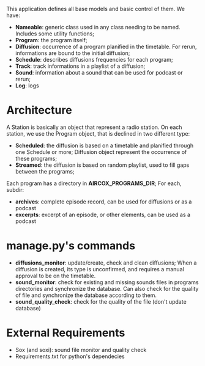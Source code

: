 This application defines all base models and basic control of them. We have:
* **Nameable**: generic class used in any class needing to be named. Includes some utility functions;
* **Program**: the program itself;
* **Diffusion**: occurrence of a program planified in the timetable. For rerun, informations are bound to the initial diffusion;
* **Schedule**: describes diffusions frequencies for each program;
* **Track**: track informations in a playlist of a diffusion;
* **Sound**: information about a sound that can be used for podcast or rerun;
* **Log**: logs


# Architecture
A Station is basically an object that represent a radio station. On each station, we use the Program object, that is declined in two different type:
* **Scheduled**: the diffusion is based on a timetable and planified through one Schedule or more; Diffusion object represent the occurrence of these programs;
* **Streamed**: the diffusion is based on random playlist, used to fill gaps between the programs;

Each program has a directory in **AIRCOX_PROGRAMS_DIR**; For each, subdir:
* **archives**: complete episode record, can be used for diffusions or as a podcast
* **excerpts**: excerpt of an episode, or other elements, can be used as a podcast


# manage.py's commands
* **diffusions_monitor**: update/create, check and clean diffusions; When a diffusion is created, its type is unconfirmed, and requires a manual approval to be on the timetable.
* **sound_monitor**: check for existing and missing sounds files in programs directories and synchronize the database. Can also check for the quality of file and synchronize the database according to them.
* **sound_quality_check**: check for the quality of the file (don't update database)


# External Requirements
* Sox (and soxi): sound file monitor and quality check
* Requirements.txt for python's dependecies

